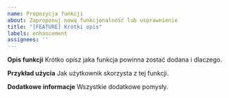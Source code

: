 ```yaml
---  
name: Propozycja funkcji
about: Zaproponuj nową funkcjonalność lub usprawnienie
title: "[FEATURE] Krótki opis"
labels: enhancement
assignees: ''
---
```


**Opis funkcji**
Krótko opisz jaka funkcja powinna zostać dodana i dlaczego.

**Przykład użycia**
Jak użytkownik skorzysta z tej funkcji.

**Dodatkowe informacje**
Wszystkie dodatkowe pomysły.
